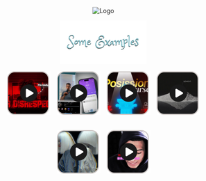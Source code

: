 <p align="center">
  <img src="assets/MakarAnim.gif" width="600" alt="Logo">
</p>

<p align="center">
  <img src="assets/examples_title.png" alt="Examples" width="200">
</p>

<div align="center" style="display: flex; justify-content: center; flex-wrap: wrap; gap: 15px;">

  <div style="text-align: center;">
    <a href="assets/example1.mp4"><img src="assets/example1_thumb.png" width="100"></a><br>
    <img src="assets/small_icon.png" width="20" alt="">
  </div>

  <div style="text-align: center;">
    <a href="assets/example2.MP4"><img src="assets/example2_thumbnail.png" width="100"></a><br>
    <img src="assets/small_icon.png" width="20" alt="">
  </div>

  <div style="text-align: center;">
    <a href="assets/example3.mp4"><img src="assets/example3_thumb.png" width="100"></a><br>
    <img src="assets/small_icon.png" width="20" alt="">
  </div>

  <div style="text-align: center;">
    <a href="assets/example4.MP4"><img src="assets/example4_thumbnail.png" width="100"></a><br>
    <img src="assets/small_icon.png" width="20" alt="">
  </div>

  <div style="text-align: center;">
    <a href="assets/example5.mp4"><img src="assets/example5_thumb.png" width="100"></a><br>
    <img src="assets/small_icon.png" width="20" alt="">
  </div>

  <div style="text-align: center;">
    <a href="assets/example6.MP4"><img src="assets/example6_thumbnail.png" width="100"></a><br>
    <img src="assets/small_icon.png" width="20" alt="">
  </div>

</div>
